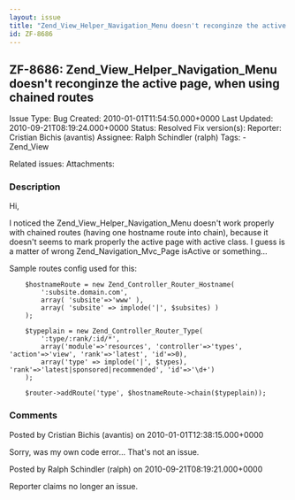 ```yaml
---
layout: issue
title: "Zend_View_Helper_Navigation_Menu doesn't reconginze the active page, when using chained routes"
id: ZF-8686
---
```


ZF-8686: Zend\_View\_Helper\_Navigation\_Menu doesn't reconginze the active page, when using chained routes
-----------------------------------------------------------------------------------------------------------

 Issue Type: Bug Created: 2010-01-01T11:54:50.000+0000 Last Updated: 2010-09-21T08:19:24.000+0000 Status: Resolved Fix version(s): 
 Reporter:  Cristian Bichis (avantis)  Assignee:  Ralph Schindler (ralph)  Tags: - Zend\_View
 
 Related issues: 
 Attachments: 
### Description

Hi,

I noticed the Zend\_View\_Helper\_Navigation\_Menu doesn't work properly with chained routes (having one hostname route into chain), because it doesn't seems to mark properly the active page with active class. I guess is a matter of wrong Zend\_Navigation\_Mvc\_Page isActive or something...

Sample routes config used for this:

 
        $hostnameRoute = new Zend_Controller_Router_Hostname(
            ':subsite.domain.com',
            array( 'subsite'=>'www' ),
            array( 'subsite' => implode('|', $subsites) )
        );
    
        $typeplain = new Zend_Controller_Router_Type(
            ':type/:rank/:id/*',
            array('module'=>'resources', 'controller'=>'types', 'action'=>'view', 'rank'=>'latest', 'id'=>0),
            array('type' => implode('|', $types), 'rank'=>'latest|sponsored|recommended', 'id'=>'\d+')
        );
    
        $router->addRoute('type', $hostnameRoute->chain($typeplain));


 

 

### Comments

Posted by Cristian Bichis (avantis) on 2010-01-01T12:38:15.000+0000

Sorry, was my own code error... That's not an issue.

 

 

Posted by Ralph Schindler (ralph) on 2010-09-21T08:19:21.000+0000

Reporter claims no longer an issue.

 

 